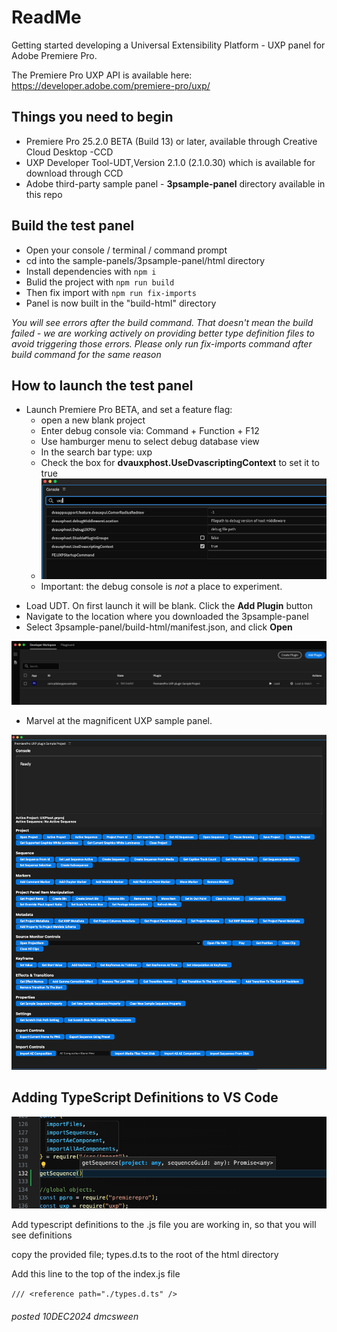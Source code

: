 # ReadMe

Getting started developing a Universal Extensibility Platform - UXP panel for Adobe Premiere Pro.

The Premiere Pro UXP API is available here: <https://developer.adobe.com/premiere-pro/uxp/>

## Things you need to begin

- Premiere Pro 25.2.0 BETA (Build 13) or later, available through Creative Cloud Desktop -CCD
- UXP Developer Tool-UDT,Version 2.1.0 (2.1.0.30) which is available for download through CCD
- Adobe third-party sample panel - **3psample-panel** directory available in this repo

## Build the test panel

- Open your console / terminal / command prompt
- cd into the sample-panels/3psample-panel/html directory
- Install dependencies with ```npm i```
- Bulid the project with ```npm run build```
- Then fix import with ```npm run fix-imports``` 
- Panel is now built in the "build-html" directory

*You will see errors after the build command. That doesn't mean the build failed - we are working actively on providing better type definition files to avoid triggering those errors. Please only run fix-imports command after build command for the same reason* 

## How to launch the test panel

- Launch Premiere Pro BETA, and set a feature flag:
  - open a new blank project
  - Enter debug console via: Command + Function + F12
  - Use hamburger menu to select debug database view
  - In the search bar type: uxp
  - Check the box for **dvauxphost.UseDvascriptingContext** to set it to true
  - ![UXP feature flag](payloads/dvauxphost-true.png)
  - Important: the debug console is _not_ a place to experiment.

* Load UDT. On first launch it will be blank. Click the **Add Plugin** button
* Navigate to the location where you downloaded the 3psample-panel
* Select 3psample-panel/build-html/manifest.json, and click **Open**

![UXP Developer Tool UDT](payloads/UDT_load_panel.png)

- Marvel at the magnificent UXP sample panel.

![UXP Sample Panel](payloads/UXP-sample-panel-loaded.png)

## Adding TypeScript Definitions to VS Code

![UXP typescript autocomplete](payloads/ts_def_demo.png)

Add typescript definitions to the .js file you are working in, so that you will see definitions

copy the provided file; types.d.ts to the root of the html directory

Add this line to the top of the index.js file

`/// <reference path="./types.d.ts" />`

###### posted 10DEC2024 dmcsween
